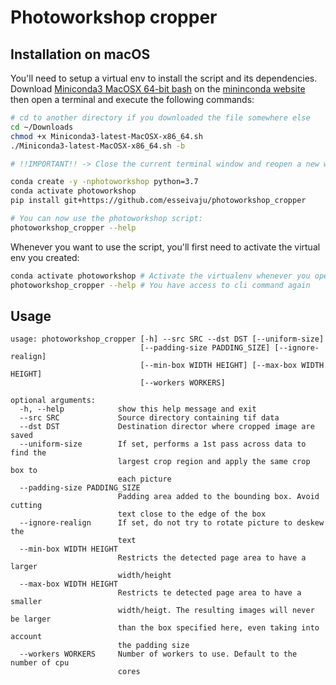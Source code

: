 # Photoworkshop cropper

## Installation on macOS

You'll need to setup a virtual env to install the script and its dependencies. Download [Miniconda3 MacOSX 64-bit bash](https://repo.anaconda.com/miniconda/Miniconda3-latest-MacOSX-x86_64.sh) on the [mininconda website](https://docs.conda.io/en/latest/miniconda.html) then open a terminal and execute the following commands:
```bash
# cd to another directory if you downloaded the file somewhere else
cd ~/Downloads
chmod +x Miniconda3-latest-MacOSX-x86_64.sh
./Miniconda3-latest-MacOSX-x86_64.sh -b

# !!IMPORTANT!! -> Close the current terminal window and reopen a new window for the changes to take effect otherwise you'll get errors when executing the next commands.

conda create -y -nphotoworkshop python=3.7
conda activate photoworkshop
pip install git+https://github.com/esseivaju/photoworkshop_cropper

# You can now use the photoworkshop script:
photoworkshop_cropper --help
```

Whenever you want to use the script, you'll first need to activate the virtual env you created:
```bash
conda activate photoworkshop # Activate the virtualenv whenever you open a terminal window to use the photoworkshop script
photoworkshop_cropper --help # You have access to cli command again
```

 ## Usage
```
usage: photoworkshop_cropper [-h] --src SRC --dst DST [--uniform-size]
                             [--padding-size PADDING_SIZE] [--ignore-realign]
                             [--min-box WIDTH HEIGHT] [--max-box WIDTH HEIGHT]
                             [--workers WORKERS]

optional arguments:
  -h, --help            show this help message and exit
  --src SRC             Source directory containing tif data
  --dst DST             Destination director where cropped image are saved
  --uniform-size        If set, performs a 1st pass across data to find the
                        largest crop region and apply the same crop box to
                        each picture
  --padding-size PADDING_SIZE
                        Padding area added to the bounding box. Avoid cutting
                        text close to the edge of the box
  --ignore-realign      If set, do not try to rotate picture to deskew the
                        text
  --min-box WIDTH HEIGHT
                        Restricts the detected page area to have a larger
                        width/height
  --max-box WIDTH HEIGHT
                        Restricts te detected page area to have a smaller
                        width/heigt. The resulting images will never be larger
                        than the box specified here, even taking into account
                        the padding size
  --workers WORKERS     Number of workers to use. Default to the number of cpu
                        cores
```